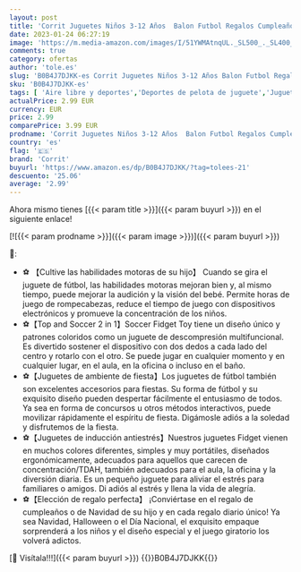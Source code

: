```yaml
---
layout: post
title: 'Corrit Juguetes Niños 3-12 Años  Balon Futbol Regalos Cumpleaños Niños Colegio Pelota Futbol Regalo Bebe Detalles Cumpleaños Niños Fiesta Cumpleaños Regalo Niña 3-12 Años'
date: 2023-01-24 06:27:19
image: 'https://m.media-amazon.com/images/I/51YWMAtnqUL._SL500_._SL400_.jpg'
comments: true
category: ofertas
author: 'tole.es'
slug: 'B0B4J7DJKK-es Corrit Juguetes Niños 3-12 Años Balon Futbol Regalos...'
sku: 'B0B4J7DJKK-es'
tags: [ 'Aire libre y deportes','Deportes de pelota de juguete','Juguetes','Juguetes de fútbol','Juguetes y juegos','bebe','corrit','🇪🇸', ]
actualPrice: 2.99 EUR
currency: EUR
price: 2.99
comparePrice: 3.99 EUR
prodname: 'Corrit Juguetes Niños 3-12 Años  Balon Futbol Regalos Cumpleaños Niños Colegio Pelota Futbol Regalo Bebe Detalles Cumpleaños Niños Fiesta Cumpleaños Regalo Niña 3-12 Años'
country: 'es'
flag: '🇪🇸'
brand: 'Corrit'
buyurl: 'https://www.amazon.es/dp/B0B4J7DJKK/?tag=tolees-21'
descuento: '25.06'
average: '2.99'
---
```


Ahora mismo tienes [{{< param title >}}]({{< param buyurl >}}) en el siguiente enlace!

[![{{< param prodname >}}]({{< param image >}})]({{< param buyurl >}})

🔎:

- ⚽ 【Cultive las habilidades motoras de su hijo】 Cuando se gira el juguete de fútbol, ​​las habilidades motoras mejoran bien y, al mismo tiempo, puede mejorar la audición y la visión del bebé. Permite horas de juego de rompecabezas, reduce el tiempo de juego con dispositivos electrónicos y promueve la concentración de los niños.
- ⚽【Top and Soccer 2 in 1】Soccer Fidget Toy tiene un diseño único y patrones coloridos como un juguete de descompresión multifuncional. Es divertido sostener el dispositivo con dos dedos a cada lado del centro y rotarlo con el otro. Se puede jugar en cualquier momento y en cualquier lugar, en el aula, en la oficina o incluso en el baño.
- ⚽【Juguetes de ambiente de fiesta】Los juguetes de fútbol también son excelentes accesorios para fiestas. Su forma de fútbol y su exquisito diseño pueden despertar fácilmente el entusiasmo de todos. Ya sea en forma de concursos u otros métodos interactivos, puede movilizar rápidamente el espíritu de fiesta. Digámosle adiós a la soledad y disfrutemos de la fiesta.
- ⚽【Juguetes de inducción antiestrés】Nuestros juguetes Fidget vienen en muchos colores diferentes, simples y muy portátiles, diseñados ergonómicamente, adecuados para aquellos que carecen de concentración/TDAH, también adecuados para el aula, la oficina y la diversión diaria. Es un pequeño juguete para aliviar el estrés para familiares o amigos. Di adiós al estrés y llena la vida de alegría.
- ⚽【Elección de regalo perfecta】 ¡Conviértase en el regalo de cumpleaños o de Navidad de su hijo y en cada regalo diario único! Ya sea Navidad, Halloween o el Día Nacional, el exquisito empaque sorprenderá a los niños y el diseño especial y el juego giratorio los volverá adictos.

[🛒 Visítala!!!]({{< param buyurl >}})
{{<world>}}B0B4J7DJKK{{</world>}}
